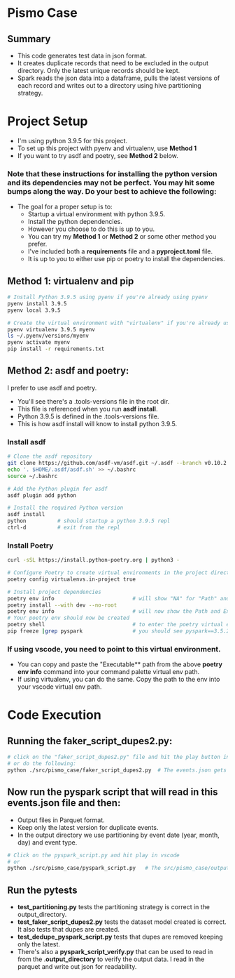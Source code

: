 # Pismo Case


## Summary
- This code generates test data in json format.
- It creates duplicate records that need to be excluded in the output directory.  Only the latest unique records should be kept. 
- Spark reads the json data into a dataframe, pulls the latest versions of each record and writes out to a directory using hive partitioning strategy. 

# Project Setup

- I'm using python 3.9.5 for this project. 
- To set up this project with pyenv and virtualenv, use **Method 1**
- If you want to try asdf and poetry, see **Method 2** below. 
### Note that these instructions for installing the python version and its dependencies may not be perfect.  You may hit some bumps along the way.   Do your best to achieve the following:
- The goal for a proper setup is to:
    - Startup a virtual environment with python 3.9.5.
    - Install the python dependencies.
    - However you choose to do this is up to you.   
    - You can try my **Method 1** or **Method 2** or some other method you prefer. 
    - I've included both a **requirements** file and a **pyproject.toml** file. 
    - It is up to you to either use pip or poetry to install the dependencies. 


## Method 1: virtualenv and pip
```bash
# Install Python 3.9.5 using pyenv if you're already using pyenv
pyenv install 3.9.5
pyenv local 3.9.5

# Create the virtual environment with "virtualenv" if you're already using virtualenv
pyenv virtualenv 3.9.5 myenv
ls ~/.pyenv/versions/myenv
pyenv activate myenv
pip install -r requirements.txt
```

## Method 2: asdf and poetry:
I prefer to use asdf and poetry.   
- You'll see there's a .tools-versions file in the root dir.   
- This file is referenced when you run **asdf install**.   
- Python 3.9.5 is defined in the .tools-versions file.   
- This is how asdf install will know to install python 3.9.5.

### Install asdf
```bash
# Clone the asdf repository
git clone https://github.com/asdf-vm/asdf.git ~/.asdf --branch v0.10.2
echo '. $HOME/.asdf/asdf.sh' >> ~/.bashrc
source ~/.bashrc

# Add the Python plugin for asdf
asdf plugin add python

# Install the required Python version
asdf install
python          # should startup a python 3.9.5 repl
ctrl-d          # exit from the repl
```

### Install Poetry
```bash
curl -sSL https://install.python-poetry.org | python3 -

# Configure Poetry to create virtual environments in the project directory
poetry config virtualenvs.in-project true

# Install project dependencies
poetry env info                         # will show "NA" for "Path" and "Executable"
poetry install --with dev --no-root
poetry env info                         # will now show the Path and Executable
# Your poetry env should now be created
poetry shell                            # to enter the poetry virtual environment
pip freeze |grep pyspark                # you should see pyspark==3.5.2
```

### If using vscode, you need to point to this virtual environment. 
- You can copy and paste the "Executable** path from the above **poetry env info** command into your command palette virtual env path. 
- If using virtualenv, you can do the same.  Copy the path to the env into your vscode virtual env path.

# Code Execution
## Running the faker_script_dupes2.py:
```bash
# click on the "faker_script_dupes2.py" file and hit the play button in vs code
# or do the following:
python ./src/pismo_case/faker_script_dupes2.py  # The events.json gets created with dupes
```
## Now run the pyspark script that will read in this events.json file and then: 
- Output files in Parquet format.
- Keep only the latest version for duplicate events.
- In the output directory we use partitioning by event date (year, month, day) and
event type.
```bash
# Click on the pyspark_script.py and hit play in vscode
# or
python ./src/pismo_case/pyspark_script.py   # The src/pismo_case/output_director gets created
```

## Run the pytests
- **test_partitioning.py** tests the partitioning strategy is correct in the output_directory.
- **test_faker_script_dupes2.py** tests the dataset model created is correct.  It also tests that dupes are created.
- **test_dedupe_pyspark_script.py** tests that dupes are removed keeping only the latest.
- There's also a **pyspark_script_verify.py** that can be used to read in from the .**output_directory** to verify the output data.  I read in the parquet and write out json for readability.
